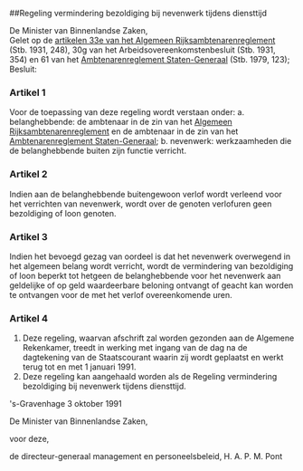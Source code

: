<meta http-equiv='Content-Type' content='text/html; charset=utf-8' />

##Regeling vermindering bezoldiging bij nevenwerk tijdens diensttijd

De Minister van Binnenlandse Zaken,  
Gelet op de [artikelen 33e van het Algemeen Rijksambtenarenreglement](../../../../../../../../../AMvB/algemeen/rijksambtenarenreglement/BWBR0001950/README.md) (Stb. 1931, 248), 30g van het Arbeidsovereenkomstenbesluit (Stb. 1931, 354) en 61 van het [Ambtenarenreglement Staten-Generaal](../../../../../../../../../AMvB/ambtenarenreglement/staten-generaal/BWBR0003229/README.md) (Stb. 1979, 123);
Besluit:    

### Artikel  1  

Voor de toepassing van deze regeling wordt verstaan onder:   a. belanghebbende:   de ambtenaar in de zin van het [Algemeen Rijksambtenarenreglement](../../../../../../../../../AMvB/algemeen/rijksambtenarenreglement/BWBR0001950/README.md) en de ambtenaar in de zin van het [Ambtenarenreglement Staten-Generaal](../../../../../../../../../AMvB/ambtenarenreglement/staten-generaal/BWBR0003229/README.md);    b. nevenwerk:   werkzaamheden die de belanghebbende buiten zijn functie verricht.    

### Artikel  2  

Indien aan de belanghebbende buitengewoon verlof wordt verleend voor het verrichten van nevenwerk, wordt over de genoten verlofuren geen bezoldiging of loon genoten. 

### Artikel  3  

Indien het bevoegd gezag van oordeel is dat het nevenwerk overwegend in het algemeen belang wordt verricht, wordt de vermindering van bezoldiging of loon beperkt tot hetgeen de belanghebbende voor het nevenwerk aan geldelijke of op geld waardeerbare beloning ontvangt of geacht kan worden te ontvangen voor de met het verlof overeenkomende uren. 

### Artikel  4  

1.  Deze regeling, waarvan afschrift zal worden gezonden aan de Algemene Rekenkamer, treedt in werking met ingang van de dag na de dagtekening van de Staatscourant waarin zij wordt geplaatst en werkt terug tot en met 1 januari 1991.   
2.  Deze regeling kan aangehaald worden als de Regeling vermindering bezoldiging bij nevenwerk tijdens diensttijd.  

's-Gravenhage 
3 oktober 1991    

De 
Minister van Binnenlandse Zaken, 

voor deze, 

de 
directeur-generaal management en personeelsbeleid, 
H. A. P. M. Pont     
